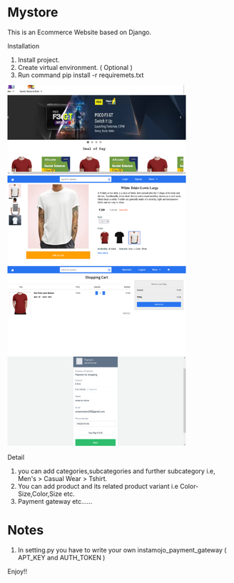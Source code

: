 # Mystore
This is an Ecommerce Website based on Django.

Installation
1. Install project.
2. Create virtual environment. ( Optional )
3. Run command pip install -r requiremets.txt

<img src="static/img/Screenshot%202021-10-23%20at%2014-33-37%20Eshop.png" width="400" height="200">

<img src="static/img/Screenshot%202021-10-23%20at%2014-34-43%20Product%20Detail.png" width="400" height="200">

<img src="static/img/Screenshot%202021-10-23%20at%2014-35-51%20Cart.png" width="400" height="200">

<img src="static/img/Screenshot%202021-10-23%20at%2014-37-21%20Pay%20Rs%20410%2000%20to%20sumit%20kumar%20(%20summysumit100)%20on%20Instamojo.png" width="400" height="200">


Detail
1. you can add categories,subcategories and further subcategory i.e, Men's > Casual Wear > Tshirt.
2. You can add product and its related product variant i.e Color-Size,Color,Size etc.
3. Payment gateway etc......

# Notes
1. In setting.py you have to write your own instamojo_payment_gateway ( APT_KEY and AUTH_TOKEN )

Enjoy!!
